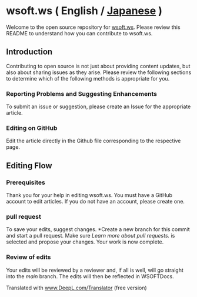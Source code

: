 # wsoft.ws ( English / [Japanese](README-ja.md) )
Welcome to the open source repository for [wsoft.ws](https://wsoft.ws/). Please review this README to understand how you can contribute to wsoft.ws.

## Introduction
Contributing to open source is not just about providing content updates, but also about sharing issues as they arise. Please review the following sections to determine which of the following methods is appropriate for you.

### Reporting Problems and Suggesting Enhancements
To submit an issue or suggestion, please create an Issue for the appropriate article.

### Editing on GitHub
Edit the article directly in the Github file corresponding to the respective page.

## Editing Flow 
### Prerequisites
Thank you for your help in editing wsoft.ws. You must have a GitHub account to edit articles. If you do not have an account, please create one.
### pull request
To save your edits, suggest changes. *Create a new branch for this commit and start a pull request. Make sure *Learn more about pull requests.* is selected and propose your changes. Your work is now complete.
### Review of edits
Your edits will be reviewed by a reviewer and, if all is well, will go straight into the *main* branch. The edits will then be reflected in WSOFTDocs.

Translated with www.DeepL.com/Translator (free version)